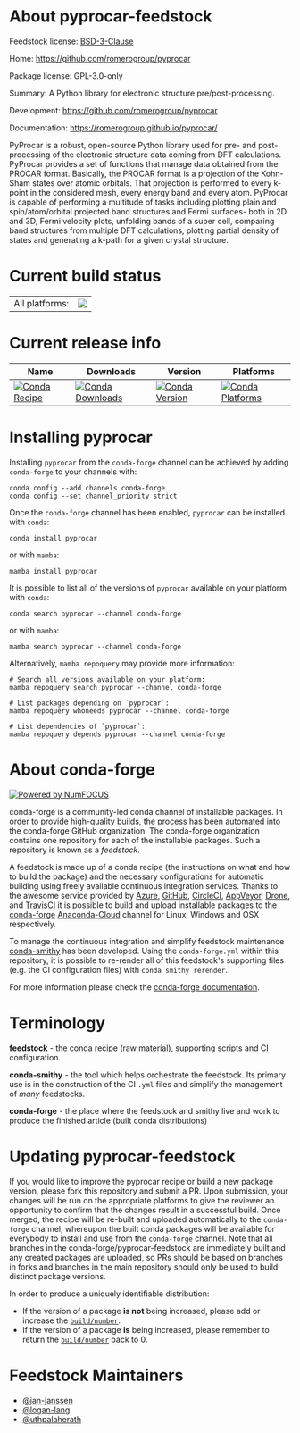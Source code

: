 About pyprocar-feedstock
========================

Feedstock license: [BSD-3-Clause](https://github.com/conda-forge/pyprocar-feedstock/blob/main/LICENSE.txt)

Home: https://github.com/romerogroup/pyprocar

Package license: GPL-3.0-only

Summary: A Python library for electronic structure pre/post-processing.

Development: https://github.com/romerogroup/pyprocar

Documentation: https://romerogroup.github.io/pyprocar/

PyProcar is a robust, open-source Python library used for pre- and
post-processing of the electronic structure data coming from DFT
calculations. PyProcar provides a set of functions that manage data
obtained from the PROCAR format. Basically, the PROCAR format is a
projection of the Kohn-Sham states over atomic orbitals. That
projection is performed to every k-point in the considered mesh,
every energy band and every atom. PyProcar is capable of performing
a multitude of tasks including plotting plain and spin/atom/orbital
projected band structures and Fermi surfaces- both in 2D and 3D, Fermi
velocity plots, unfolding bands of a super cell, comparing band
structures from multiple DFT calculations, plotting partial density
of states and generating a k-path for a given crystal structure.


Current build status
====================


<table><tr><td>All platforms:</td>
    <td>
      <a href="https://dev.azure.com/conda-forge/feedstock-builds/_build/latest?definitionId=10048&branchName=main">
        <img src="https://dev.azure.com/conda-forge/feedstock-builds/_apis/build/status/pyprocar-feedstock?branchName=main">
      </a>
    </td>
  </tr>
</table>

Current release info
====================

| Name | Downloads | Version | Platforms |
| --- | --- | --- | --- |
| [![Conda Recipe](https://img.shields.io/badge/recipe-pyprocar-green.svg)](https://anaconda.org/conda-forge/pyprocar) | [![Conda Downloads](https://img.shields.io/conda/dn/conda-forge/pyprocar.svg)](https://anaconda.org/conda-forge/pyprocar) | [![Conda Version](https://img.shields.io/conda/vn/conda-forge/pyprocar.svg)](https://anaconda.org/conda-forge/pyprocar) | [![Conda Platforms](https://img.shields.io/conda/pn/conda-forge/pyprocar.svg)](https://anaconda.org/conda-forge/pyprocar) |

Installing pyprocar
===================

Installing `pyprocar` from the `conda-forge` channel can be achieved by adding `conda-forge` to your channels with:

```
conda config --add channels conda-forge
conda config --set channel_priority strict
```

Once the `conda-forge` channel has been enabled, `pyprocar` can be installed with `conda`:

```
conda install pyprocar
```

or with `mamba`:

```
mamba install pyprocar
```

It is possible to list all of the versions of `pyprocar` available on your platform with `conda`:

```
conda search pyprocar --channel conda-forge
```

or with `mamba`:

```
mamba search pyprocar --channel conda-forge
```

Alternatively, `mamba repoquery` may provide more information:

```
# Search all versions available on your platform:
mamba repoquery search pyprocar --channel conda-forge

# List packages depending on `pyprocar`:
mamba repoquery whoneeds pyprocar --channel conda-forge

# List dependencies of `pyprocar`:
mamba repoquery depends pyprocar --channel conda-forge
```


About conda-forge
=================

[![Powered by
NumFOCUS](https://img.shields.io/badge/powered%20by-NumFOCUS-orange.svg?style=flat&colorA=E1523D&colorB=007D8A)](https://numfocus.org)

conda-forge is a community-led conda channel of installable packages.
In order to provide high-quality builds, the process has been automated into the
conda-forge GitHub organization. The conda-forge organization contains one repository
for each of the installable packages. Such a repository is known as a *feedstock*.

A feedstock is made up of a conda recipe (the instructions on what and how to build
the package) and the necessary configurations for automatic building using freely
available continuous integration services. Thanks to the awesome service provided by
[Azure](https://azure.microsoft.com/en-us/services/devops/), [GitHub](https://github.com/),
[CircleCI](https://circleci.com/), [AppVeyor](https://www.appveyor.com/),
[Drone](https://cloud.drone.io/welcome), and [TravisCI](https://travis-ci.com/)
it is possible to build and upload installable packages to the
[conda-forge](https://anaconda.org/conda-forge) [Anaconda-Cloud](https://anaconda.org/)
channel for Linux, Windows and OSX respectively.

To manage the continuous integration and simplify feedstock maintenance
[conda-smithy](https://github.com/conda-forge/conda-smithy) has been developed.
Using the ``conda-forge.yml`` within this repository, it is possible to re-render all of
this feedstock's supporting files (e.g. the CI configuration files) with ``conda smithy rerender``.

For more information please check the [conda-forge documentation](https://conda-forge.org/docs/).

Terminology
===========

**feedstock** - the conda recipe (raw material), supporting scripts and CI configuration.

**conda-smithy** - the tool which helps orchestrate the feedstock.
                   Its primary use is in the construction of the CI ``.yml`` files
                   and simplify the management of *many* feedstocks.

**conda-forge** - the place where the feedstock and smithy live and work to
                  produce the finished article (built conda distributions)


Updating pyprocar-feedstock
===========================

If you would like to improve the pyprocar recipe or build a new
package version, please fork this repository and submit a PR. Upon submission,
your changes will be run on the appropriate platforms to give the reviewer an
opportunity to confirm that the changes result in a successful build. Once
merged, the recipe will be re-built and uploaded automatically to the
`conda-forge` channel, whereupon the built conda packages will be available for
everybody to install and use from the `conda-forge` channel.
Note that all branches in the conda-forge/pyprocar-feedstock are
immediately built and any created packages are uploaded, so PRs should be based
on branches in forks and branches in the main repository should only be used to
build distinct package versions.

In order to produce a uniquely identifiable distribution:
 * If the version of a package **is not** being increased, please add or increase
   the [``build/number``](https://docs.conda.io/projects/conda-build/en/latest/resources/define-metadata.html#build-number-and-string).
 * If the version of a package **is** being increased, please remember to return
   the [``build/number``](https://docs.conda.io/projects/conda-build/en/latest/resources/define-metadata.html#build-number-and-string)
   back to 0.

Feedstock Maintainers
=====================

* [@jan-janssen](https://github.com/jan-janssen/)
* [@logan-lang](https://github.com/logan-lang/)
* [@uthpalaherath](https://github.com/uthpalaherath/)

